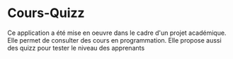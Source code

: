 # Cours-Quizz
Ce application a été mise en oeuvre dans le cadre d'un projet académique. Elle permet de consulter des cours en programmation. Elle propose aussi des quizz pour tester le niveau des apprenants 
